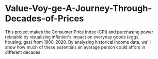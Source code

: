 # Value-Voy-ge-A-Journey-Through-Decades-of-Prices
This project makes the Consumer Price Index (CPI) and purchasing power relatable by visualizing inflation's impact on everyday goods (eggs, housing, gas) from 1900-2020. By analyzing historical income data, we'll show how much of these essentials an average person could afford in different decades. 
